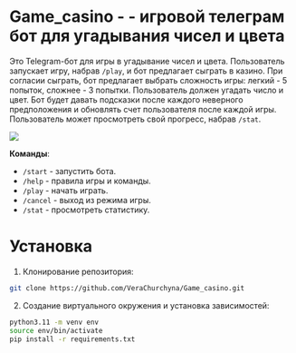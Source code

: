# Game_casino - - игровой телеграм бот для угадывания чисел и цвета 

Это Telegram-бот для игры в угадывание чисел и цвета. Пользователь запускает игру, набрав `/play`, и бот предлагает сыграть в казино. При согласии сыграть, бот предлагает выбрать сложность игры: легкий - 5 попыток, сложнее - 3 попытки. Пользователь должен угадать число и цвет. Бот будет давать подсказки после каждого неверного предположения и обновлять счет пользователя после каждой игры. Пользователь может просмотреть свой прогресс, набрав `/stat`.

 <img src="https://user-images.githubusercontent.com/124567118/230769971-03f85521-dcfa-49fc-a2e0-43668b1dc45e.mp4" />


**Команды**:

 - `/start` - запустить бота.
 - `/help` - правила игры и команды.
 - `/play` - начать играть.
 - `/cancel` - выход из режима игры.
 - `/stat` - просмотреть статистику.

# Установка

1. Клонирование репозитория:

```bash
git clone https://github.com/VeraChurchyna/Game_casino.git
```

2. Создание виртуального окружения и установка зависимостей:

```bash
python3.11 -m venv env
source env/bin/activate
pip install -r requirements.txt



